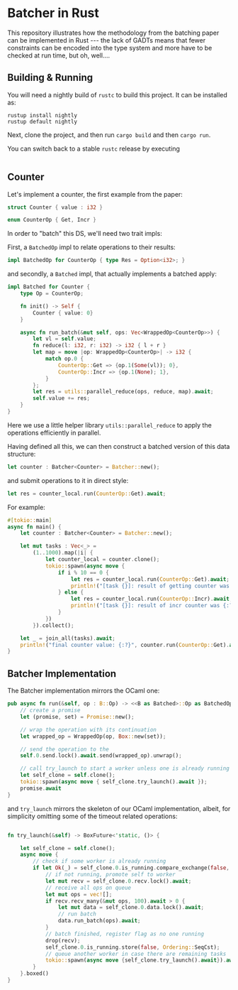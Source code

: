 # Batcher in Rust

This repository illustrates how the methodology from the batching
paper can be implemented in Rust --- the lack of GADTs means that
fewer constraints can be encoded into the type system and more have to
be checked at run time, but oh, well....

## Building & Running

You will need a nightly build of `rustc` to build this project. It can be installed as:

```
rustup install nightly
rustup default nightly
```

Next, clone the project, and then run `cargo build` and then `cargo run`.

You can switch back to a stable `rustc` release by executing

```
```

## Counter 

Let's implement a counter, the first example from the paper:

```rust
struct Counter { value : i32 }

enum CounterOp { Get, Incr }
```

In order to "batch" this DS, we'll need two trait impls:

First, a `BatchedOp` impl to relate operations to their results:
```rust
impl BatchedOp for CounterOp { type Res = Option<i32>; }
```

and secondly, a `Batched` impl, that actually implements a batched apply:

```rust
impl Batched for Counter {
    type Op = CounterOp;

    fn init() -> Self {
        Counter { value: 0}
    }

    async fn run_batch(&mut self, ops: Vec<WrappedOp<CounterOp>>) {
        let vl = self.value;
        fn reduce(l: i32, r: i32) -> i32 { l + r }
        let map = move |op: WrappedOp<CounterOp>| -> i32 {
            match op.0 {
                CounterOp::Get => {op.1(Some(vl)); 0},
                CounterOp::Incr => {op.1(None); 1},
            }
        };
        let res = utils::parallel_reduce(ops, reduce, map).await;
        self.value += res;
    }
}
```

Here we use a little helper library `utils::parallel_reduce` to apply
the operations efficiently in parallel.

Having defined all this, we can then construct a batched version of this data structure:
```rust
let counter : Batcher<Counter> = Batcher::new();
```

and submit operations to it in direct style:
```rust
let res = counter_local.run(CounterOp::Get).await;
```

For example:
```rust
#[tokio::main]
async fn main() {
    let counter : Batcher<Counter> = Batcher::new();

    let mut tasks : Vec<_> =
        (1..1000).map(|i| {
            let counter_local = counter.clone();
            tokio::spawn(async move {
                if i % 10 == 0 {
                    let res = counter_local.run(CounterOp::Get).await;
                    println!("[task {}]: result of getting counter was {:?}", i, res)
                } else {
                    let res = counter_local.run(CounterOp::Incr).await;
                    println!("[task {}]: result of incr counter was {:?}", i, res)
                }
            })
        }).collect();

    let _ = join_all(tasks).await;
    println!("final counter value: {:?}", counter.run(CounterOp::Get).await);
}
```

## Batcher Implementation

The Batcher implementation mirrors the OCaml one:

```rust
pub async fn run(&self, op : B::Op) -> <<B as Batched>::Op as BatchedOp>::Res {
    // create a promise
    let (promise, set) = Promise::new();

    // wrap the operation with its continuation
    let wrapped_op = WrappedOp(op, Box::new(set));

    // send the operation to the
    self.0.send.lock().await.send(wrapped_op).unwrap();

    // call try_launch to start a worker unless one is already running
    let self_clone = self.clone();
    tokio::spawn(async move { self_clone.try_launch().await });
    promise.await
}
```
 

and `try_launch` mirrors the skeleton of our OCaml implementation, albeit, for simplicity omitting some of the timeout related operations:
```rust

fn try_launch(&self) -> BoxFuture<'static, ()> {

    let self_clone = self.clone();
    async move {
        // check if some worker is already running
        if let Ok(_) = self_clone.0.is_running.compare_exchange(false, true, Ordering::SeqCst, Ordering::SeqCst) {
            // if not running, promote self to worker
            let mut recv = self_clone.0.recv.lock().await;
            // receive all ops on queue
            let mut ops = vec![];
            if recv.recv_many(&mut ops, 100).await > 0 {
                let mut data = self_clone.0.data.lock().await;
                // run batch
                data.run_batch(ops).await;
            }
            // batch finished, register flag as no one running
            drop(recv);
            self_clone.0.is_running.store(false, Ordering::SeqCst);
            // queue another worker in case there are remaining tasks
            tokio::spawn(async move {self_clone.try_launch().await}).await;
        } 
    }.boxed()
}

```
